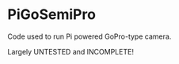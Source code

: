PiGoSemiPro
===========
Code used to run Pi powered GoPro-type camera.

Largely UNTESTED and INCOMPLETE!
